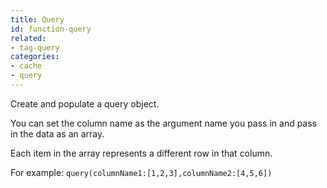 ```yaml
---
title: Query
id: function-query
related:
- tag-query
categories:
- cache
- query
---
```


Create and populate a query object. 

You can set the column name as the argument name you pass in and pass in the data as an array. 

Each item in the array represents a different row in that column.

For example: `query(columnName1:[1,2,3],columnName2:[4,5,6])`
